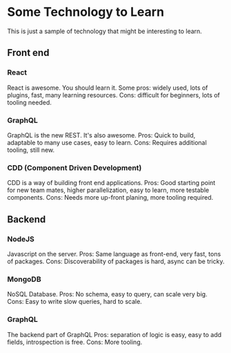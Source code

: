 # Some Technology to Learn

This is just a sample of technology that might be interesting to learn.

## Front end

### React

React is awesome. You should learn it. Some pros: widely used, lots of plugins, fast, many learning resources.
Cons: difficult for beginners, lots of tooling needed.

### GraphQL

GraphQL is the new REST. It's also awesome.
Pros: Quick to build, adaptable to many use cases, easy to learn.
Cons: Requires additional tooling, still new.

### CDD (Component Driven Development)

CDD is a way of building front end applications.
Pros: Good starting point for new team mates, higher parallelization, easy to learn, more testable components.
Cons: Needs more up-front planing, more tooling required.

## Backend

### NodeJS

Javascript on the server.
Pros: Same language as front-end, very fast, tons of packages.
Cons: Discoverability of packages is hard, async can be tricky.

### MongoDB

NoSQL Database.
Pros: No schema, easy to query, can scale very big.
Cons: Easy to write slow queries, hard to scale.

### GraphQL

The backend part of GraphQL
Pros: separation of logic is easy, easy to add fields, introspection is free.
Cons: More tooling.
